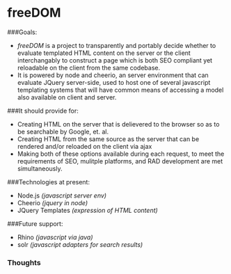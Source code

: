 freeDOM
=======

###Goals:
- *freeDOM* is a project to transparently and portably decide whether to evaluate templated HTML content on the server or the client interchangably to construct a page which is both SEO compliant yet reloadable on the client from the same codebase.
- It is powered by node and cheerio, an server environment that can evaluate JQuery server-side, used to host one of several javascript templating systems that will have common means of accessing a model also available on client and server.

###It should provide for:

- Creating HTML on the server that is delievered to the browser so as to be searchable by Google, et. al.
- Creating HTML from the same source as the server that can be rendered and/or reloaded on the client via ajax
- Making both of these options available during each request, to meet the requirements of SEO, mulitple platforms, and RAD development are met simultaneously.
  
###Technologies at present:
- Node.js *(javascript server env)*
- Cheerio *(jquery in node)*
- JQuery Templates *(expression of HTML content)*
    
###Future support:
- Rhino *(javascript via java)*
- solr *(javascript adapters for search results)*

### Thoughts




































    

    
    
  
  
